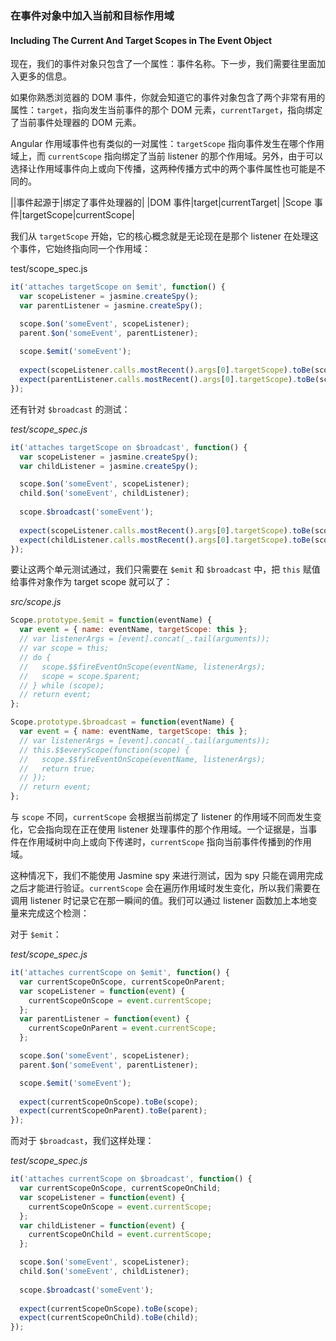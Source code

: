 ### 在事件对象中加入当前和目标作用域
#### Including The Current And Target Scopes in The Event Object

现在，我们的事件对象只包含了一个属性：事件名称。下一步，我们需要往里面加入更多的信息。

如果你熟悉浏览器的 DOM 事件，你就会知道它的事件对象包含了两个非常有用的属性：`target`，指向发生当前事件的那个 DOM 元素，`currentTarget`，指向绑定了当前事件处理器的 DOM 元素。

Angular 作用域事件也有类似的一对属性：`targetScope` 指向事件发生在哪个作用域上，而 `currentScope` 指向绑定了当前 listener 的那个作用域。另外，由于可以选择让作用域事件向上或向下传播，这两种传播方式中的两个事件属性也可能是不同的。

||事件起源于|绑定了事件处理器的|
|DOM 事件|target|currentTarget|
|Scope 事件|targetScope|currentScope|

我们从 `targetScope` 开始，它的核心概念就是无论现在是那个 listener 在处理这个事件，它始终指向同一个作用域：

test/scope_spec.js

```js
it('attaches targetScope on $emit', function() {
  var scopeListener = jasmine.createSpy();
  var parentListener = jasmine.createSpy();

  scope.$on('someEvent', scopeListener);
  parent.$on('someEvent', parentListener);
  
  scope.$emit('someEvent');
  
  expect(scopeListener.calls.mostRecent().args[0].targetScope).toBe(scope);
  expect(parentListener.calls.mostRecent().args[0].targetScope).toBe(scope);
});
```

还有针对 `$broadcast` 的测试：

_test/scope_spec.js_

```js
it('attaches targetScope on $broadcast', function() {
  var scopeListener = jasmine.createSpy();
  var childListener = jasmine.createSpy();

  scope.$on('someEvent', scopeListener);
  child.$on('someEvent', childListener);
  
  scope.$broadcast('someEvent');
  
  expect(scopeListener.calls.mostRecent().args[0].targetScope).toBe(scope);
  expect(childListener.calls.mostRecent().args[0].targetScope).toBe(scope);
});
```

要让这两个单元测试通过，我们只需要在 `$emit` 和 `$broadcast` 中，把 `this` 赋值给事件对象作为 target scope 就可以了：

_src/scope.js_

```js
Scope.prototype.$emit = function(eventName) {
  var event = { name: eventName, targetScope: this };
  // var listenerArgs = [event].concat(_.tail(arguments));
  // var scope = this;
  // do {
  //   scope.$$fireEventOnScope(eventName, listenerArgs);
  //   scope = scope.$parent;
  // } while (scope);
  // return event;
};

Scope.prototype.$broadcast = function(eventName) {
  var event = { name: eventName, targetScope: this };
  // var listenerArgs = [event].concat(_.tail(arguments));
  // this.$$everyScope(function(scope) {
  //   scope.$$fireEventOnScope(eventName, listenerArgs);
  //   return true;
  // });
  // return event;
};
```

与 `scope` 不同，`currentScope` 会根据当前绑定了 listener 的作用域不同而发生变化，它会指向现在正在使用 listener 处理事件的那个作用域。一个证据是，当事件在作用域树中向上或向下传递时，`currentScope` 指向当前事件传播到的作用域。

这种情况下，我们不能使用 Jasmine spy 来进行测试，因为 spy 只能在调用完成之后才能进行验证。`currentScope` 会在遍历作用域时发生变化，所以我们需要在调用 listener 时记录它在那一瞬间的值。我们可以通过 listener 函数加上本地变量来完成这个检测：

对于 `$emit`：

_test/scope_spec.js_

```js
it('attaches currentScope on $emit', function() {
  var currentScopeOnScope, currentScopeOnParent;
  var scopeListener = function(event) {
    currentScopeOnScope = event.currentScope;
  };
  var parentListener = function(event) {
    currentScopeOnParent = event.currentScope;
  };

  scope.$on('someEvent', scopeListener);
  parent.$on('someEvent', parentListener);

  scope.$emit('someEvent');
  
  expect(currentScopeOnScope).toBe(scope);
  expect(currentScopeOnParent).toBe(parent);
});
```

而对于 `$broadcast`，我们这样处理：

_test/scope_spec.js_

```js
it('attaches currentScope on $broadcast', function() {
  var currentScopeOnScope, currentScopeOnChild;
  var scopeListener = function(event) {
    currentScopeOnScope = event.currentScope;
  };
  var childListener = function(event) {
    currentScopeOnChild = event.currentScope;
  };

  scope.$on('someEvent', scopeListener);
  child.$on('someEvent', childListener);
  
  scope.$broadcast('someEvent');
  
  expect(currentScopeOnScope).toBe(scope);
  expect(currentScopeOnChild).toBe(child);
});
```